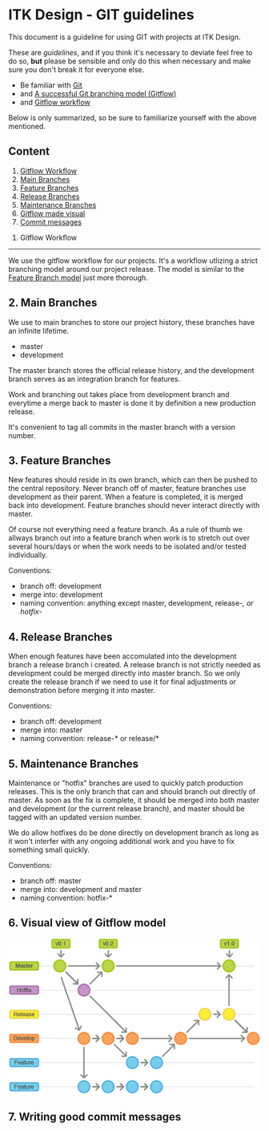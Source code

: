 ITK Design - GIT guidelines
==========

This document is a guideline for using GIT with projects at ITK Design.

These are *guidelines*, and if you think it's necessary to deviate feel free to do so, **but** please be sensible and only do this when necessary and make sure you don't break it for everyone else.

* Be familiar with [Git](http://git-scm.com/)
* and [A successful Git branching model (Gitflow)](http://nvie.com/posts/a-successful-git-branching-model/)
* and [Gitflow workflow](https://www.atlassian.com/git/workflows#!workflow-gitflow)

Below is only summarized, so be sure to familiarize yourself with the above mentioned.

Content
----------

1. [Gitflow Workflow](#workflow)
2. [Main Branches](#main)
3. [Feature Branches](#feature)
4. [Release Branches](#release)
5. [Maintenance Branches](#maintenance)
6. [Gitflow made visual](#visual)
7. [Commit messages](#commit)

<a name="workflow"></a>
1. Gitflow Workflow
----------

We use the gitflow workflow for our projects. It's a workflow utlizing a strict branching model around our project release. The model is similar to the [Feature Branch model](https://www.atlassian.com/git/workflows#!workflow-feature-branch) just more thorough.

<a name="main"></a>
2. Main Branches
----------

We use to main branches to store our project history, these branches have an infinite lifetime.

* master
* development

The master branch stores the official release history, and the development branch serves as an integration branch for features.

Work and branching out takes place from development branch and everytime a merge back to master is done it by definition a new production release.

It's convenient to tag all commits in the master branch with a version number.

<a name="feature"></a>
3. Feature Branches
----------

New features should reside in its own branch, which can then be pushed to the central repository. Never branch off of master, feature branches use development as their parent. When a feature is completed, it is merged back into development. Feature branches should never interact directly with master.

Of course not everything need a feature branch. As a rule of thumb we allways branch out into a feature branch when work is to stretch out over several hours/days or when the work needs to be isolated and/or tested individually.

Conventions:

* branch off: development
* merge into: development
* naming convention: anything except master, development, release-*, or hotfix-*

<a name="release"></a>
4. Release Branches
----------

When enough features have been accomulated into the development branch a release branch i created. A release branch is not strictly needed as development could be merged directly into master branch. So we only create the release branch if we need to use it for final adjustments or demonstration before merging it into master.

Conventions:

* branch off: development
* merge into: master
* naming convention: release-* or release/*

<a name="maintenance"></a>
5. Maintenance Branches
----------

Maintenance or "hotfix" branches are used to quickly patch production releases. This is the only branch that can and should branch out directly of master. As soon as the fix is complete, it should be merged into both master and development (or the current release branch), and master should be tagged with an updated version number.

We do allow hotfixes do be done directly on development branch as long as it won't interfer with any ongoing additional work and you have to fix something small quickly.

Conventions:

* branch off: master
* merge into: development and master
* naming convention: hotfix-*

<a name="visual"></a>
6. Visual view of Gitflow model
----------

![gitflow](assets/git-workflow-gitflow.png "Gitflow, image taken from atlassian.com")

<a name="commit"></a>
7. Writing good commit messages
----------

